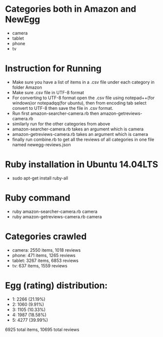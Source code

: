 # Categories both in Amazon and NewEgg
  - camera
  - tablet
  - phone
  - tv
  
# Instruction for Running
 - Make sure you have a list of items in a .csv file under each category in folder Amazon
 - Make sure .csv file in UTF-8 format
 - For converting to UTF-8 format open the .csv file using notepad++(for windows)or notepadqq(for ubuntu), then from encoding tab select convert to UTF-8 then save the file in .csv format.
 - Run first amazon-searcher-camera.rb then amazon-getreviews-camera.rb 
 - similarly run for the other categories from above
 - amazon-searcher-camera.rb takes an argument which is camera
 - amazon-getreviews-camera.rb takes an argument which is camera
 - finally run combine.rb to get all the reviews of all categories in one file named newegg-reviews.json 

# Ruby installation in Ubuntu 14.04LTS
  - sudo apt-get install ruby-all

# Ruby command
 - ruby amazon-searcher-camera.rb camera 
 - ruby amazon-getreviews-camera.rb camera
 
# Categories crawled
  - camera: 2550 items, 1018 reviews
  - phone: 471 items, 1265 reviews
  - tablet: 3267 items, 6853 reviews
  - tv: 637 items, 1559 reviews

# Egg (rating) distribution:
 - 1: 2266 (21.19%)
 - 2: 1060 (9.91%)
 - 3: 1105 (10.33%)
 - 4: 1987 (18.58%)
 - 5: 4277 (39.99%)

6925 total items, 10695 total reviews
